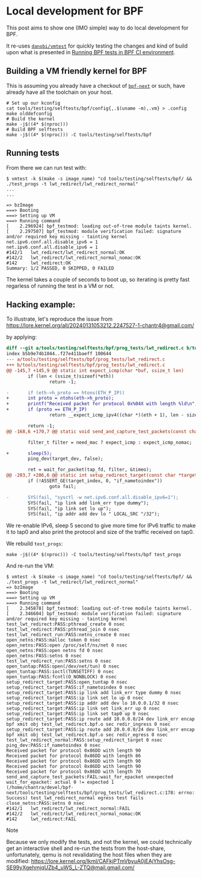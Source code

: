 # Local development for BPF

This post aims to show one (IMO simple) way to do local development for BPF.

It re-uses [`danobi/vmtest`](https://github.com/danobi/vmtest) for quickly testing the changes and kind of build upon what is presented in [Running BPF tests in BPF CI environment](bpfci-troubleshooting.md).

## Building a VM friendly kernel for BPF

This is assuming you already have a checkout of [`bpf-next`](https://git.kernel.org/pub/scm/linux/kernel/git/bpf/bpf-next.git/) or such, have already have all the toolchain on your host.
```
# Set up our kconfig
cat tools/testing/selftests/bpf/config{,.$(uname -m),.vm} > .config
make olddefconfig
# Build the kernel
make -j$((4* $(nproc)))
# Build BPF selftests
make -j$((4* $(nproc))) -C tools/testing/selftests/bpf 
```

## Running tests

From there we can run test with:

```
$ vmtest -k $(make -s image_name) "cd tools/testing/selftests/bpf/ && ./test_progs -t lwt_redirect/lwt_redirect_normal"
...
...

=> bzImage
===> Booting
===> Setting up VM
===> Running command
[    2.296924] bpf_testmod: loading out-of-tree module taints kernel.
[    2.297507] bpf_testmod: module verification failed: signature and/or required key missing - tainting kernel
net.ipv6.conf.all.disable_ipv6 = 1
net.ipv6.conf.all.disable_ipv6 = 1
#142/1   lwt_redirect/lwt_redirect_normal:OK
#142/2   lwt_redirect/lwt_redirect_normal_nomac:OK
#142     lwt_redirect:OK
Summary: 1/2 PASSED, 0 SKIPPED, 0 FAILED
```

The kernel takes a couple of seconds to boot up, so iterating is pretty fast regarless of running the test in a VM or not.

## Hacking example:

To illustrate, let's reproduce the issue from https://lore.kernel.org/all/20240131053212.2247527-1-chantr4@gmail.com/ 

by applying:

```diff
diff --git a/tools/testing/selftests/bpf/prog_tests/lwt_redirect.c b/tools/testing/selftests/bpf/prog_tests/lwt_redirect.c
index b5b9e74b1044..f27e411baeff 100644
--- a/tools/testing/selftests/bpf/prog_tests/lwt_redirect.c
+++ b/tools/testing/selftests/bpf/prog_tests/lwt_redirect.c
@@ -145,7 +145,9 @@ static int expect_icmp(char *buf, ssize_t len)
        if (len < (ssize_t)sizeof(*eth))
                return -1;

-       if (eth->h_proto == htons(ETH_P_IP))
+       int proto = ntohs(eth->h_proto);
+       printf("Received packet for protocol 0x%04X with length %ld\n", proto, len);
+       if (proto == ETH_P_IP)
                return __expect_icmp_ipv4((char *)(eth + 1), len - sizeof(*eth));

        return -1;
@@ -168,6 +170,7 @@ static void send_and_capture_test_packets(const char *test_name, int tap_fd,

        filter_t filter = need_mac ? expect_icmp : expect_icmp_nomac;

+       sleep(5);
        ping_dev(target_dev, false);

        ret = wait_for_packet(tap_fd, filter, &timeo);
@@ -203,7 +206,6 @@ static int setup_redirect_target(const char *target_dev, bool need_mac)
        if (!ASSERT_GE(target_index, 0, "if_nametoindex"))
                goto fail;

-       SYS(fail, "sysctl -w net.ipv6.conf.all.disable_ipv6=1");
        SYS(fail, "ip link add link_err type dummy");
        SYS(fail, "ip link set lo up");
        SYS(fail, "ip addr add dev lo " LOCAL_SRC "/32");
```

We re-enable IPv6, sleep 5 second to give more time for IPv6 traffic to make it to tap0 and also print
the protocol and size of the traffic received on tap0.

We rebuild `test_progs`:
```
make -j$((4* $(nproc))) -C tools/testing/selftests/bpf test_progs
```

And re-run the VM:
```
$ vmtest -k $(make -s image_name) "cd tools/testing/selftests/bpf/ && ./test_progs -t lwt_redirect/lwt_redirect_normal"
=> bzImage
===> Booting
===> Setting up VM
===> Running command
[    2.345878] bpf_testmod: loading out-of-tree module taints kernel.
[    2.346604] bpf_testmod: module verification failed: signature and/or required key missing - tainting kernel
test_lwt_redirect:PASS:pthread_create 0 nsec
test_lwt_redirect:PASS:pthread_join 0 nsec
test_lwt_redirect_run:PASS:netns_create 0 nsec
open_netns:PASS:malloc token 0 nsec
open_netns:PASS:open /proc/self/ns/net 0 nsec
open_netns:PASS:open netns fd 0 nsec
open_netns:PASS:setns 0 nsec
test_lwt_redirect_run:PASS:setns 0 nsec
open_tuntap:PASS:open(/dev/net/tun) 0 nsec
open_tuntap:PASS:ioctl(TUNSETIFF) 0 nsec
open_tuntap:PASS:fcntl(O_NONBLOCK) 0 nsec
setup_redirect_target:PASS:open_tuntap 0 nsec
setup_redirect_target:PASS:if_nametoindex 0 nsec
setup_redirect_target:PASS:ip link add link_err type dummy 0 nsec
setup_redirect_target:PASS:ip link set lo up 0 nsec
setup_redirect_target:PASS:ip addr add dev lo 10.0.0.1/32 0 nsec
setup_redirect_target:PASS:ip link set link_err up 0 nsec
setup_redirect_target:PASS:ip link set tap0 up 0 nsec
setup_redirect_target:PASS:ip route add 10.0.0.0/24 dev link_err encap bpf xmit obj test_lwt_redirect.bpf.o sec redir_ingress 0 nsec
setup_redirect_target:PASS:ip route add 20.0.0.0/24 dev link_err encap bpf xmit obj test_lwt_redirect.bpf.o sec redir_egress 0 nsec
test_lwt_redirect_normal:PASS:setup_redirect_target 0 nsec
ping_dev:PASS:if_nametoindex 0 nsec
Received packet for protocol 0x86DD with length 90
Received packet for protocol 0x86DD with length 86
Received packet for protocol 0x86DD with length 90
Received packet for protocol 0x86DD with length 90
Received packet for protocol 0x86DD with length 70
send_and_capture_test_packets:FAIL:wait_for_epacket unexpected wait_for_epacket: actual 0 != expected 1
(/home/chantra/devel/bpf-next/tools/testing/selftests/bpf/prog_tests/lwt_redirect.c:178: errno: Success) test_lwt_redirect_normal egress test fails
close_netns:PASS:setns 0 nsec
#142/1   lwt_redirect/lwt_redirect_normal:FAIL
#142/2   lwt_redirect/lwt_redirect_normal_nomac:OK
#142     lwt_redirect:FAIL
```

> [!NOTE]
> Because we only modify the tests, and not the kernel, we could technically get an interactive shell and re-run the tests from the host-share, unfortunately, qemu is not revalidating the host files when they are modified: https://lore.kernel.org/lkml/CAFkjPTmVbyuA0jEAjYhsOsg-SE99yXgehmjqUZb4_uWS_L-ZTQ@mail.gmail.com/